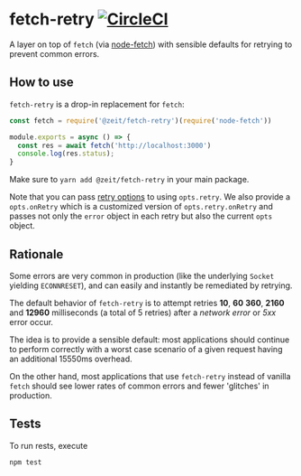 # fetch-retry [![CircleCI](https://circleci.com/gh/zeit/fetch-retry.svg?style=svg)](https://circleci.com/gh/zeit/fetch-retry)

A layer on top of `fetch` (via [node-fetch](https://www.npmjs.com/package/node-fetch))
with sensible defaults for retrying to prevent common errors.

## How to use

`fetch-retry` is a drop-in replacement for `fetch`:

```js
const fetch = require('@zeit/fetch-retry')(require('node-fetch'))

module.exports = async () => {
  const res = await fetch('http://localhost:3000')
  console.log(res.status);
}
```

Make sure to `yarn add @zeit/fetch-retry` in your main package.

Note that you can pass [retry options](https://github.com/zeit/async-retry) to using `opts.retry`.
We also provide a `opts.onRetry` which is a customized version of `opts.retry.onRetry` and passes
not only the `error` object in each retry but also the current `opts` object.

## Rationale

Some errors are very common in production (like the underlying `Socket`
yielding `ECONNRESET`), and can easily and instantly be remediated
by retrying.

The default behavior of `fetch-retry` is to attempt retries **10**, **60**
**360**, **2160** and **12960** milliseconds (a total of 5 retries) after
a *network error* or *5xx* error occur.

The idea is to provide a sensible default: most applications should
continue to perform correctly with a worst case scenario of a given
request having an additional 15550ms overhead.

On the other hand, most applications that use `fetch-retry` instead of
vanilla `fetch` should see lower rates of common errors and fewer 'glitches'
in production.

## Tests

To run rests, execute

```console
npm test
```
